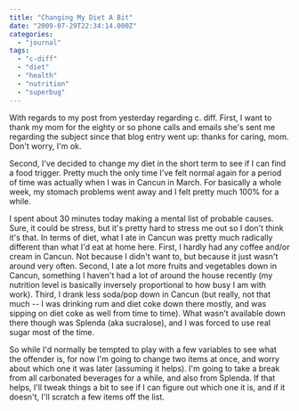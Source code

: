 ```yaml
---
title: "Changing My Diet A Bit"
date: "2009-07-29T22:34:14.000Z"
categories: 
  - "journal"
tags: 
  - "c-diff"
  - "diet"
  - "health"
  - "nutrition"
  - "superbug"
---
```


With regards to my post from yesterday regarding c. diff. First, I want to thank my mom for the eighty or so phone calls and emails she's sent me regarding the subject since that blog entry went up: thanks for caring, mom. Don't worry, I'm ok.

Second, I've decided to change my diet in the short term to see if I can find a food trigger. Pretty much the only time I've felt normal again for a period of time was actually when I was in Cancun in March. For basically a whole week, my stomach problems went away and I felt pretty much 100% for a while.

I spent about 30 minutes today making a mental list of probable causes. Sure, it could be stress, but it's pretty hard to stress me out so I don't think it's that. In terms of diet, what I ate in Cancun was pretty much radically different than what I'd eat at home here. First, I hardly had any coffee and/or cream in Cancun. Not because I didn't want to, but because it just wasn't around very often. Second, I ate a lot more fruits and vegetables down in Cancun, something I haven't had a lot of around the house recently (my nutrition level is basically inversely proportional to how busy I am with work). Third, I drank less soda/pop down in Cancun (but really, not that much -- I was drinking rum and diet coke down there mostly, and was sipping on diet coke as well from time to time). What wasn't available down there though was Splenda (aka sucralose), and I was forced to use real sugar most of the time.

So while I'd normally be tempted to play with a few variables to see what the offender is, for now I'm going to change two items at once, and worry about which one it was later (assuming it helps). I'm going to take a break from all carbonated beverages for a while, and also from Splenda. If that helps, I'll tweak things a bit to see if I can figure out which one it is, and if it doesn't, I'll scratch a few items off the list.
